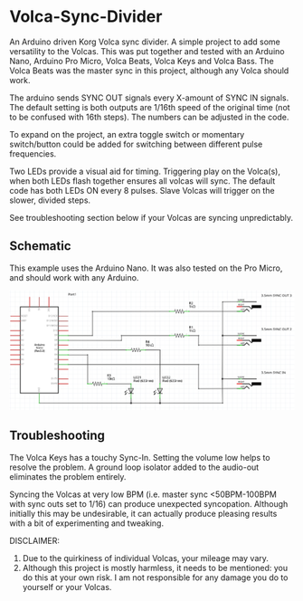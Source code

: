 # Volca-Sync-Divider

An Arduino driven Korg Volca sync divider. A simple project to add some versatility to the Volcas. This was put together and tested with an Arduino Nano, Arduino Pro Micro, Volca Beats, Volca Keys and Volca Bass. The Volca Beats was the master sync in this project, although any Volca should work. 

The arduino sends SYNC OUT signals every X-amount of SYNC IN signals. The default setting is both outputs are 1/16th speed of the original time (not to be confused with 16th steps). The numbers can be adjusted in the code. 

To expand on the project, an extra toggle switch or momentary switch/button could be added for switching between different pulse frequencies.

Two LEDs provide a visual aid for timing. Triggering play on the Volca(s), when both LEDs flash together ensures all volcas will sync. The default code has both LEDs ON every 8 pulses. Slave Volcas will trigger on the slower, divided steps. 

See troubleshooting section below if your Volcas are syncing unpredictably.

## Schematic

This example uses the Arduino Nano. It was also tested on the Pro Micro, and should work with any Arduino.

![alt text](https://github.com/EmergentProperly/Volca-Sync-Divider/blob/main/Volca-Sync-Divider-Schematic.png)


## Troubleshooting

The Volca Keys has a touchy Sync-In. Setting the volume low helps to resolve the problem. A ground loop isolator added to the audio-out eliminates the problem entirely. 

Syncing the Volcas at very low BPM (i.e. master sync <50BPM-100BPM with sync outs set to 1/16) can produce unexpected syncopation. Although initially this may be undesirable, it can actually produce pleasing results with a bit of experimenting and tweaking.

DISCLAIMER: 
1) Due to the quirkiness of individual Volcas, your mileage may vary. 
2) Although this project is mostly harmless, it needs to be mentioned: you do this at your own risk. I am not responsible for any damage you do to yourself or your Volcas. 
